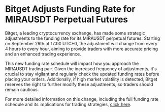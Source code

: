 # Bitget Adjusts Funding Rate for MIRAUSDT Perpetual Futures

Bitget, a leading cryptocurrency exchange, has made some strategic adjustments to the funding rate for its MIRAUSDT perpetual futures. Starting on September 26th at 17:00 UTC+0, the adjustment will change from every 4 hours to every hour, aiming to provide traders with more accurate pricing and an enhanced trading experience.

This new funding rate schedule will impact how you approach the MIRAUSDT trading pair. Given the increased frequency of adjustments, it's crucial to stay vigilant and regularly check the updated funding rates before placing your orders. Additionally, if high market volatility is detected, Bitget reserves the right to further modify these adjustments, so traders should remain cautious.

For more detailed information on this change, including the full funding rate schedule and its implications for trading strategies, [click here](https://chain-base.xyz/bitget-adjusts-funding-rate-for-mirausdt-perpetual-futures).